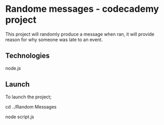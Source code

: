 # Randome messages - codecademy project 

This project will randomly produce a message when ran, it will provide reason for why someone was late to an event.

## Technologies 

node.js

## Launch

To launch the project;

cd ../Random Messages

node script.js
